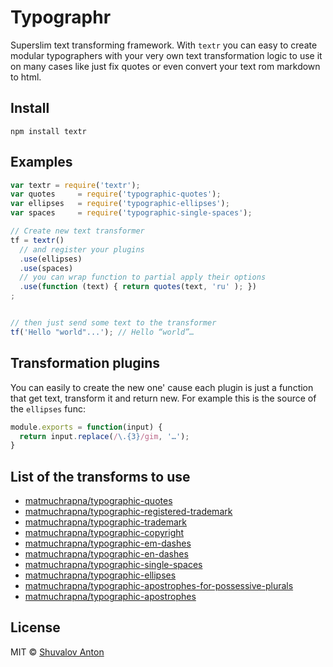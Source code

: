 # Typographr

Superslim text transforming framework. With `textr` you can easy
to create modular typographers with your very own text transformation logic
to use it on many cases like just fix quotes or even convert your text
rom markdown to html.

## Install

```
npm install textr
```

## Examples

```js
var textr = require('textr');
var quotes     = require('typographic-quotes');
var ellipses   = require('typographic-ellipses');
var spaces     = require('typographic-single-spaces');

// Create new text transformer
tf = textr()
  // and register your plugins
  .use(ellipses)
  .use(spaces)
  // you can wrap function to partial apply their options
  .use(function (text) { return quotes(text, 'ru' ); })
;


// then just send some text to the transformer
tf('Hello "world"...'); // Hello “world”…
```

## Transformation plugins

You can easily to create the new one' cause each plugin is just a function
that get text, transform it and return new. For example this is the source
of the `ellipses` func:

```js
module.exports = function(input) {
  return input.replace(/\.{3}/gim, '…');
}
```

## List of the transforms to use

- [matmuchrapna/typographic-quotes](https://github.com/matmuchrapna/typographic-quotes)
- [matmuchrapna/typographic-registered-trademark](https://github.com/matmuchrapna/typographic-registered-trademark)
- [matmuchrapna/typographic-trademark](https://github.com/matmuchrapna/typographic-trademark)
- [matmuchrapna/typographic-copyright](https://github.com/matmuchrapna/typographic-copyright)
- [matmuchrapna/typographic-em-dashes](https://github.com/matmuchrapna/typographic-em-dashes)
- [matmuchrapna/typographic-en-dashes](https://github.com/matmuchrapna/typographic-en-dashes)
- [matmuchrapna/typographic-single-spaces](https://github.com/matmuchrapna/typographic-single-spaces)
- [matmuchrapna/typographic-ellipses](https://github.com/matmuchrapna/typographic-ellipses)
- [matmuchrapna/typographic-apostrophes-for-possessive-plurals](https://github.com/matmuchrapna/typographic-apostrophes-for-possessive-plurals)
- [matmuchrapna/typographic-apostrophes](https://github.com/matmuchrapna/typographic-apostrophes)

## License

MIT © [Shuvalov Anton](http://shuvalov.info)
